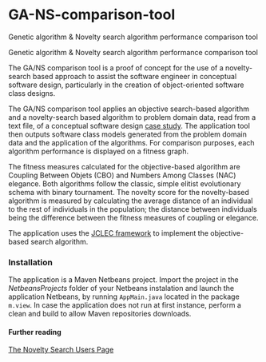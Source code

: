 # GA-NS-comparison-tool
Genetic algorithm &amp; Novelty search algorithm performance comparison tool

Genetic algorithm &amp; Novelty search algorithm performance comparison tool

The GA/NS comparison tool is a proof of concept for the use of a novelty-search based approach to assist the software engineer in conceptual software design, particularly in the creation of object-oriented software class designs.

The GA/NS comparison tool applies an objective search-based algorithm and a novelty-search based algorithm to problem domain data, read from a text file, of a conceptual software design [case study](https://drive.google.com/file/d/1X9H55u2tMg6zmOTWv32VJqq2ViUZeAVp/view?usp=sharing). The application tool then outputs software class models generated from the problem domain data and the application of the algorithms. For comparison purposes, each algorithm performance is displayed on a fitness graph.

The fitness measures calculated for the objective-based algorithm are Coupling Between Objets (CBO) and Numbers Among Classes (NAC) elegance. Both algorithms follow the classic, simple elitist evolutionary schema with binary tournament. The novelty score for the novelty-based algorithm is measured by calculating the average distance of an individual to the rest of individuals in the population; the distance between individuals being the difference between the fitness measures of coupling or elegance. 

The application uses the [JCLEC framework](http://jclec.sourceforge.net/) to implement the objective-based search algorithm. 

### Installation

The application is a Maven Netbeans project. Import the project in the *NetbeansProjects* folder of your Netbeans instalation and launch the application Netbeans, by running `AppMain.java` located in the package `m.view`. In case the application does not run at first instance, perform a clean and build to allow Maven repositories downloads.

#### Further reading

[The Novelty Search Users Page](eplex.cs.ucf.edu/noveltysearch/userspage/)


